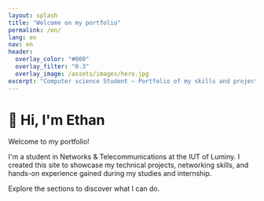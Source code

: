 ```yaml
---
layout: splash
title: "Welcome on my portfolio" 
permalink: /en/
lang: en  
nav: en
header:
  overlay_color: "#000"
  overlay_filter: "0.3"
  overlay_image: /assets/images/hero.jpg
excerpt: "Computer science Student — Portfolio of my skills and projects"
---
```


# 👋 Hi, I'm Ethan

Welcome to my portfolio!

I'm a student in Networks & Telecommunications at the IUT of Luminy.
I created this site to showcase my technical projects, networking skills, and hands-on experience gained during my studies and internship.

Explore the sections to discover what I can do.